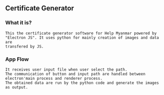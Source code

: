 ## Certificate Generator

### What it is?
    This the certificate generator software for Help Myanmar powered by "Electron JS". It uses python for mainly creation of images and data are 
    transfered by JS.

### App Flow
    It receives user input file when user select the path. 
    The communication of button and input path are handled between electron'main process and renderer process.
    The obtained data are run by the python code and generate the images as output. 
